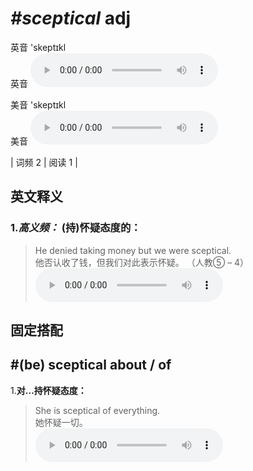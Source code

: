 # ***\#sceptical*** adj
英音 'skeptɪkl  
英音
<audio src="./media/sceptical-B.aac" controls="controls"></audio>

美音 'skeptɪkl  
美音
<audio src="./media/sceptical.aac" controls="controls"></audio>



| 词频 2 | 阅读 1 |  

英文释义
---
### 1.*高义频：* **(持)怀疑态度的：**  

 > He denied taking money but we were sceptical.  
 > 他否认收了钱，但我们对此表示怀疑。  （人教⑤ – 4）  
<audio src="./media/sceptical-1.aac" controls="controls"></audio>


固定搭配
---
## \#(be) sceptical about / of 
1.**对…持怀疑态度：**  

 > She is sceptical of everything.  
 > 她怀疑一切。    
<audio src="./media/sceptical-2.aac" controls="controls"></audio>



